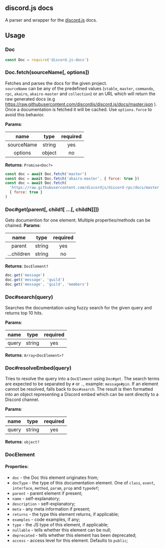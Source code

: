 ## discord.js docs

A parser and wrapper for the [discord.js](https://github.com/discordjs/discord.js) docs.

## Usage

### Doc

```js
const Doc = require('discord.js-docs')
```

### Doc.fetch(sourceName[, options])
Fetches and parses the docs for the given project.\
`sourceName` can be any of the predefined values (`stable`, `master`, `commando`, `rpc`, `akairo`, `akairo-master` and `collection`)
or an URL which will return the raw generated docs (e.g https://raw.githubusercontent.com/discordjs/discord.js/docs/master.json ).\
Once a documentation is fetched it will be cached. Use `options.force` to avoid this behavior.

**Params**:

|name       |type  |required|
|:---------:|:----:|:------:|
|sourceName |string|yes     |
|options    |object|no      |

**Returns**: `Promise<Doc?>`

```js
const doc = await Doc.fetch('master')
const doc = await Doc.fetch('akairo-master', { force: true })
const doc = await Doc.fetch(
  'https://raw.githubusercontent.com/discordjs/discord-rpc/docs/master.json',
  { force: true }
)
```

### Doc#get(parent[, child1[ ...[, childN]]])
Gets documention for one element. Multiple properties/methods can be chained.
**Params**:

|name       |type  |required|
|:---------:|:----:|:------:|
|parent     |string|yes     |
|...children|string|no      |

**Returns**: `DocElement?`

```js
doc.get('message')
doc.get('message', 'guild')
doc.get('message', 'guild', 'members')
```

### Doc#search(query)
Searches the documentation using fuzzy search for the given query and returns top 10 hits.

**Params**:

|name   |type  |required|
|:-----:|:----:|:------:|
|query  |string|yes     |

**Returns**: `Array<DocElement>?`

### Doc#resolveEmbed(query)
Tries to resolve the query into a `DocElement` using `Doc#get`. The search terms are expected to be separated by `#` or `.`, example: `message#pin`. If an element cannot be resolved, falls back to `Doc#search`. The result is then formatted into an object representing a Discord embed which can be sent directly to a Discord channel.

**Params**:

|name   |type  |required|
|:-----:|:----:|:------:|
|query  |string|yes     |

**Returns**: `object?`

### DocElement
#### Properties:
- `doc` - the Doc this element originates from;
- `docType` - the type of this documentation element. One of `class`, `event`, `interface`, `method`, `param`, `prop` and `typedef`;
- `parent` - parent element if present;
- `name` - self-explanatory;
- `description` - self-explanatory;
- `meta` - any meta information if present;
- `returns` - the type this element returns, if applicable;
- `examples` - code examples, if any;
- `type` - the JS type of this element, if applicable;
- `nullable` - tells whether this element can be null;
- `deprecated` - tells whether this element has been deprecated;
- `access` - access level for this element. Defaults to `public`;








